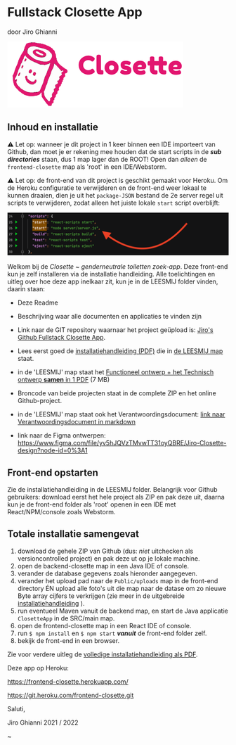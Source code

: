# Fullstack Closette App

door Jiro Ghianni

![Closette logo](./src/assets/img/logo-toilet-nav.png)

## Inhoud en installatie

⚠️ Let op: wanneer je dit project in 1 keer binnen een IDE importeert van Github, dan moet je er rekening mee houden dat de start scripts in de ***sub directories*** staan, dus 1 map lager dan de ROOT! Open dan _alleen_ de `frontend-closette` map als 'root' in een IDE/Webstorm.

⚠️ Let op: de front-end van dit project is geschikt gemaakt voor Heroku. Om de Heroku configuratie te verwijderen en de front-end weer lokaal te kunnen draaien, dien je uit het `package-JSON` bestand de 2e server regel uit scripts te verwijderen, zodat alleen het juiste lokale `start` script overblijft:

![Closette logo](../LEESMIJ/assets/heroku-remove-add.png)

Welkom bij de _Closette ~ genderneutrale toiletten zoek-app_. Deze front-end kun je zelf installeren via de installatie handleiding. Alle toelichtingen en uitleg over hoe deze app inelkaar zit, kun je in de LEESMIJ folder vinden, daarin staan:

* Deze Readme
* Beschrijving waar alle documenten en applicaties te vinden zijn
* Link naar de GIT repository waarnaar het project geüpload
is: [Jiro's Github Fullstack Closette App](https://github.com/JirosWorld/fullstack-closette-app).

* Lees eerst goed de [installatiehandleiding (PDF)](../LEESMIJ/installatiehandleiding-closette.pdf) die in [de LEESMIJ map](../LEESMIJ) staat.

* in de 'LEESMIJ' map staat het [Functioneel ontwerp + het Technisch ontwerp **samen** in 1 PDF](../LEESMIJ/functioneel-technisch-ontwerp-app-jiro.pdf) (7 MB)

* Broncode van beide projecten staat in de complete ZIP en het online Github-project.

* in de 'LEESMIJ' map staat ook het Verantwoordingsdocument: [link naar Verantwoordingsdocument in markdown](../LEESMIJ/verantwoordingsdocument.md)

* link naar de Figma ontwerpen:
  https://www.figma.com/file/yv5hJQVzTMvwTT31oyQBRE/Jiro-Closette-design?node-id=0%3A1

## Front-end opstarten

Zie de installatiehandleiding in de LEESMIJ folder. Belangrijk voor Github gebruikers: download eerst het hele project als ZIP en pak deze uit, daarna kun je de front-end folder als 'root' openen in een IDE met React/NPM/console zoals Webstorm.

## Totale installatie samengevat

1. download de gehele ZIP van Github (dus: _niet_ uitchecken als versioncontrolled project) en pak deze ut op je lokale machine.
2. open de backend-closette map in een Java IDE of console.
3. verander de database gegevens zoals hieronder aangegeven.
4. verander het upload pad naar de `Public/uploads` map in de front-end directory ÉN upload alle foto's uit die map naar de datase om zo nieuwe Byte array cijfers te verkrijgen (zie meer in de uitgebreide [installatiehandleiding](../LEESMIJ/installatiehandleiding-closette.pdf) ).
5. run eventueel Maven vanuit de backend map, en start de Java applicatie `ClosetteApp` in de SRC/main map.
5. open de frontend-closette map in een React IDE of console.
6. run `$ npm install` en `$ npm start` **_vanuit_** de front-end folder zelf.
7. bekijk de front-end in een browser.

Zie voor verdere uitleg de [volledige installatiehandleiding als PDF](../LEESMIJ/installatiehandleiding-closette.pdf).

Deze app op Heroku:

https://frontend-closette.herokuapp.com/ 

https://git.heroku.com/frontend-closette.git


Saluti,

Jiro Ghianni
2021 / 2022

~

